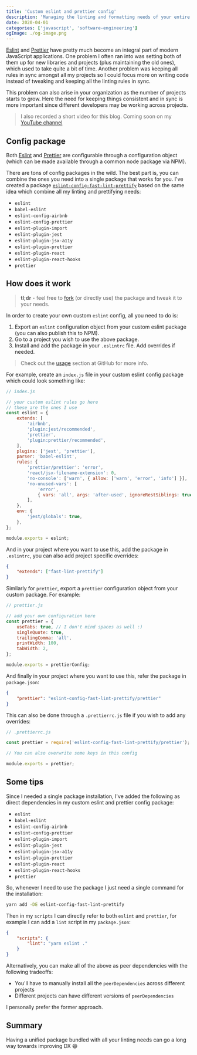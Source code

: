 ```yaml
---
title: 'Custom eslint and prettier config'
description: 'Managing the linting and formatting needs of your entire JS infra with a single package'
date: 2020-04-01
categories: ['javascript', 'software-engineering']
ogImage: ./og-image.png
---
```


[Eslint](https://eslint.org/) and [Prettier](https://prettier.io/) have pretty much become an integral part of modern JavaScript applications. One problem I often ran into was setting both of them up for new libraries and projects (plus maintaining the old ones), which used to take quite a bit of time. Another problem was keeping all rules in sync amongst all my projects so I could focus more on writing code instead of tweaking and keeping all the linting rules in sync.

This problem can also arise in your organization as the number of projects starts to grow. Here the need for keeping things consistent and in sync is more important since different developers may be working across projects.

> I also recorded a short video for this blog. Coming soon on my [YouTube channel](https://www.youtube.com/c/WhatTheJavaScript)

## Config package

Both [Eslint](https://eslint.org/docs/user-guide/configuring#extending-configuration-files) and [Prettier](https://prettier.io/docs/en/configuration.html#sharing-configurations) are configurable through a configuration object (which can be made available through a common node package via NPM).

There are tons of config packages in the wild. The best part is, you can combine the ones you need into a single package that works for you. I've created a package [`eslint-config-fast-lint-prettify`](https://github.com/wtjs/eslint-config-fast-lint-prettify) based on the same idea which combine all my linting and prettifying needs:

- `eslint`
- `babel-eslint`
- `eslint-config-airbnb`
- `eslint-config-prettier`
- `eslint-plugin-import`
- `eslint-plugin-jest`
- `eslint-plugin-jsx-a11y`
- `eslint-plugin-prettier`
- `eslint-plugin-react`
- `eslint-plugin-react-hooks`
- `prettier`

## How does it work

> **tl;dr** - feel free to [fork](https://github.com/wtjs/eslint-config-fast-lint-prettify) (or directly use) the package and tweak it to your needs.

In order to create your own custom `eslint` config, all you need to do is:

1. Export an `eslint` configuration object from your custom eslint package (you can also publish this to NPM).
2. Go to a project you wish to use the above package.
3. Install and add the package in your `.eslintrc` file. Add overrides if needed.

> Check out the [usage](https://github.com/wtjs/eslint-config-fast-lint-prettify#usage) section at GitHub for more info.

For example, create an `index.js` file in your custom eslint config package which could look something like:

```js
// index.js

// your custom eslint rules go here
// these are the ones I use
const eslint = {
	extends: [
		'airbnb',
		'plugin:jest/recommended',
		'prettier',
		'plugin:prettier/recommended',
	],
	plugins: ['jest', 'prettier'],
	parser: 'babel-eslint',
	rules: {
		'prettier/prettier': 'error',
		'react/jsx-filename-extension': 0,
		'no-console': ['warn', { allow: ['warn', 'error', 'info'] }],
		'no-unused-vars': [
			'error',
			{ vars: 'all', args: 'after-used', ignoreRestSiblings: true },
		],
	},
	env: {
		'jest/globals': true,
	},
};

module.exports = eslint;
```

And in your project where you want to use this, add the package in `.eslintrc`, you can also add project specific overrides:

```json
{
	"extends": ["fast-lint-prettify"]
}
```

Similarly for `prettier`, export a `prettier` configuration object from your custom package. For example:

```js
// prettier.js

// add your own configuration here
const prettier = {
	useTabs: true, // I don't mind spaces as well :)
	singleQuote: true,
	trailingComma: 'all',
	printWidth: 100,
	tabWidth: 2,
};

module.exports = prettierConfig;
```

And finally in your project where you want to use this, refer the package in `package.json`:

```json
{
	"prettier": "eslint-config-fast-lint-prettify/prettier"
}
```

This can also be done through a `.prettierrc.js` file if you wish to add any overrides:

```js
// .prettierrc.js

const prettier = require('eslint-config-fast-lint-prettify/prettier');

// You can also overwrite some keys in this config

module.exports = prettier;
```

## Some tips

Since I needed a single package installation, I've added the following as direct dependencies in my custom eslint and prettier config package:

- `eslint`
- `babel-eslint`
- `eslint-config-airbnb`
- `eslint-config-prettier`
- `eslint-plugin-import`
- `eslint-plugin-jest`
- `eslint-plugin-jsx-a11y`
- `eslint-plugin-prettier`
- `eslint-plugin-react`
- `eslint-plugin-react-hooks`
- `prettier`

So, whenever I need to use the package I just need a single command for the installation:

```sh
yarn add -DE eslint-config-fast-lint-prettify
```

Then in my `scripts` I can directly refer to both `eslint` and `prettier`, for example I can add a `lint` script in my `package.json`:

```json
{
	"scripts": {
		"lint": "yarn eslint ."
	}
}
```

Alternatively, you can make all of the above as peer dependencies with the following tradeoffs:

- You'll have to manually install all the `peerDependencies` across different projects
- Different projects can have different versions of `peerDependencies`

I personally prefer the former approach.

## Summary

Having a unified package bundled with all your linting needs can go a long way towards improving DX 😄

